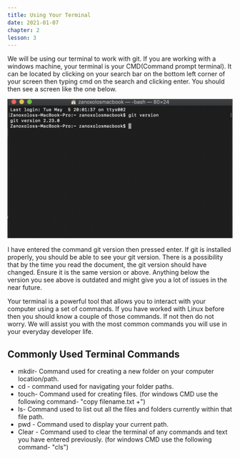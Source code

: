 ```yaml
---
title: Using Your Terminal
date: 2021-01-07
chapter: 2
lesson: 3
---
```


We will be using our terminal to work with git. If you are working with a windows machine, your terminal is your CMD(Command prompt terminal). It can be located by clicking on your search bar on the bottom left corner of your screen then typing cmd on the search and clicking enter. You should then see a screen like the one below.

![Terminal](images\terminal.png)

I have entered the command git version then pressed enter. If git is installed properly, you should be able to see your git version. There is a possibility that by the time you read the document, the git version should have changed. Ensure it is the same version or above. Anything below the version you see above is outdated and might give you a lot of issues in the near future.

Your terminal is a powerful tool that allows you to interact with your computer using a set of commands. If you have worked with Linux before then you should know a couple of those commands. If not then do not worry. We will assist you with the most common commands you will use in your everyday developer life.

## Commonly Used Terminal Commands

* mkdir- Command used for creating a new folder on your computer location/path.
* cd - command used for navigating your folder paths.
* touch- Command used for creating files. (for windows CMD use the following command- "copy filename.txt +")
* ls- Command used to list out all the files and folders currently within that file path.
* pwd - Command used to display your current path.
* Clear - Command used to clear the terminal of any commands and text you have entered previously. (for windows CMD use the following command- "cls")
